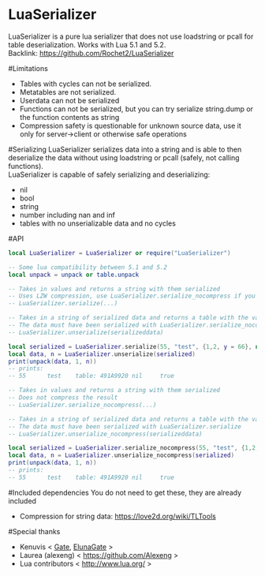 # LuaSerializer
LuaSerializer is a pure lua serializer that does not use loadstring or pcall for table deserialization. Works with Lua 5.1 and 5.2.  
Backlink: https://github.com/Rochet2/LuaSerializer

#Limitations
- Tables with cycles can not be serialized.
- Metatables are not serialized.
- Userdata can not be serialized
- Functions can not be serialized, but you can try serialize string.dump or the function contents as string
- Compression safety is questionable for unknown source data, use it only for server->client or otherwise safe operations

#Serializing
LuaSerializer serializes data into a string and is able to then deserialize the data without using loadstring or pcall (safely, not calling functions).  
LuaSerializer is capable of safely serializing and deserializing:
- nil
- bool
- string
- number including nan and inf
- tables with no unserializable data and no cycles

#API
```lua
local LuaSerializer = LuaSerializer or require("LuaSerializer")

-- Some lua compatibility between 5.1 and 5.2
local unpack = unpack or table.unpack

-- Takes in values and returns a string with them serialized
-- Uses LZW compression, use LuaSerializer.serialize_nocompress if you dont want this
-- LuaSerializer.serialize(...)

-- Takes in a string of serialized data and returns a table with the values in it and the amount of values
-- The data must have been serialized with LuaSerializer.serialize_nocompress
-- LuaSerializer.unserialize(serializeddata)

local serialized = LuaSerializer.serialize(55, "test", {1,2, y = 66}, nil, true)
local data, n = LuaSerializer.unserialize(serialized)
print(unpack(data, 1, n))
-- prints:
-- 55      test    table: 491A9920 nil     true

-- Takes in values and returns a string with them serialized
-- Does not compress the result
-- LuaSerializer.serialize_nocompress(...)

-- Takes in a string of serialized data and returns a table with the values in it and the amount of values
-- The data must have been serialized with LuaSerializer.serialize
-- LuaSerializer.unserialize_nocompress(serializeddata)

local serialized = LuaSerializer.serialize_nocompress(55, "test", {1,2, y = 66}, nil, true)
local data, n = LuaSerializer.unserialize_nocompress(serialized)
print(unpack(data, 1, n))
-- prints:
-- 55      test    table: 491A9920 nil     true
```

#Included dependencies
You do not need to get these, they are already included
- Compression for string data: https://love2d.org/wiki/TLTools

#Special thanks
- Kenuvis < [Gate](http://www.ac-web.org/forums/showthread.php?148415-LUA-Gate-Project), [ElunaGate](https://github.com/ElunaLuaEngine/ElunaGate) >
- Laurea (alexeng) < https://github.com/Alexeng >
- Lua contributors < http://www.lua.org/ >
